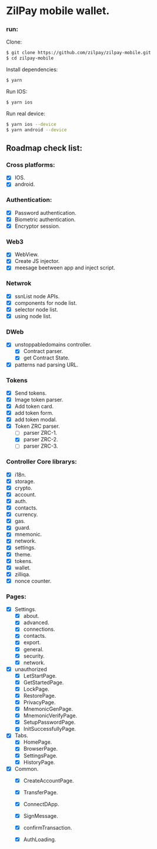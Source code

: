 # ZilPay mobile wallet.

### run:

Clone:
```bash
$ git clone https://github.com/zilpay/zilpay-mobile.git
$ cd zilpay-mobile
```

Install dependencies:
```bash
$ yarn
```

Run IOS:
```bash
$ yarn ios
```

Run real device:
```bash
$ yarn ios --device
$ yarn android --device
```

## Roadmap check list:

### Cross platforms:
- [x] IOS.
- [x] android.

### Authentication:
- [x] Password authentication.
- [x] Biometric authentication.
- [x] Encryptor session.

### Web3
- [x] WebView.
- [x] Create JS injector.
- [x] meesage beetween app and inject script.

### Netwrok
- [x] ssnList node APIs.
- [x] components for node list.
- [x] selector node list.
- [x] using node list.

### DWeb
- [x] unstoppabledomains controller.
	- [x] Contract parser.
	- [x] get Contract State.
- [x] patterns nad parsing URL.

### Tokens
- [x] Send tokens.
- [x] Image token parser.
- [x] Add token card.
- [x] add token form.
- [x] add token modal.
- [x] Token ZRC parser.
	- [ ] parser ZRC-1.
	- [x] parser ZRC-2.
	- [ ] parser ZRC-3.

### Controller Core librarys:
- [x] i18n.
- [x] storage.
- [x] crypto.
- [x] account.
- [x] auth.
- [x] contacts.
- [x] currency.
- [x] gas.
- [x] guard.
- [x] mnemonic.
- [x] network.
- [x] settings.
- [x] theme.
- [x] tokens.
- [x] wallet.
- [x] zilliqa.
- [x] nonce counter.

### Pages:
- [x] Settings.
	- [x] about.
	- [x] advanced.
	- [x] connections.
	- [x] contacts.
	- [x] export.
	- [x] general.
	- [x] security.
	- [x] network.
- [x] unauthorized
	- [x] LetStartPage.
	- [x] GetStartedPage.
	- [x] LockPage.
	- [x] RestorePage.
	- [x] PrivacyPage.
	- [x] MnemonicGenPage.
	- [x] MnemonicVerifyPage.
	- [x] SetupPasswordPage.
	- [x] InitSuccessfullyPage.
- [x] Tabs.
	- [x] HomePage.
	- [x] BrowserPage.
	- [x] SettingsPage.
	- [x] HistoryPage.
- [x] Common.
	- [x] CreateAccountPage.
	- [x] TransferPage.
	- [x] ConnectDApp.
	- [x] SignMessage.
	- [x] confirmTransaction.
	- [x] AuthLoading.

